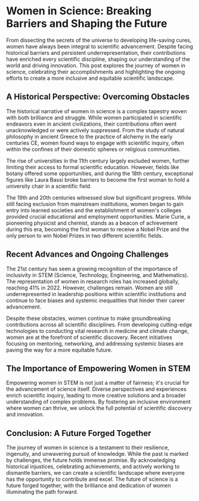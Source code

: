 # Women in Science: Breaking Barriers and Shaping the Future

From dissecting the secrets of the universe to developing life-saving cures, women have always been integral to scientific advancement.  Despite facing historical barriers and persistent underrepresentation, their contributions have enriched every scientific discipline, shaping our understanding of the world and driving innovation. This post explores the journey of women in science, celebrating their accomplishments and highlighting the ongoing efforts to create a more inclusive and equitable scientific landscape.

## A Historical Perspective: Overcoming Obstacles

The historical narrative of women in science is a complex tapestry woven with both brilliance and struggle.  While women participated in scientific endeavors even in ancient civilizations, their contributions often went unacknowledged or were actively suppressed.  From the study of natural philosophy in ancient Greece to the practice of alchemy in the early centuries CE, women found ways to engage with scientific inquiry, often within the confines of their domestic spheres or religious communities.

The rise of universities in the 11th century largely excluded women, further limiting their access to formal scientific education.  However, fields like botany offered some opportunities, and during the 18th century, exceptional figures like Laura Bassi broke barriers to become the first woman to hold a university chair in a scientific field.

The 19th and 20th centuries witnessed slow but significant progress.  While still facing exclusion from mainstream institutions, women began to gain entry into learned societies and the establishment of women's colleges provided crucial educational and employment opportunities.  Marie Curie, a pioneering physicist and chemist, stands as a beacon of achievement during this era, becoming the first woman to receive a Nobel Prize and the only person to win Nobel Prizes in two different scientific fields.

##  Recent Advances and Ongoing Challenges

The 21st century has seen a growing recognition of the importance of inclusivity in STEM (Science, Technology, Engineering, and Mathematics).  The representation of women in research roles has increased globally, reaching 41% in 2022.  However, challenges remain.  Women are still underrepresented in leadership positions within scientific institutions and continue to face biases and systemic inequalities that hinder their career advancement.

Despite these obstacles, women continue to make groundbreaking contributions across all scientific disciplines.  From developing cutting-edge technologies to conducting vital research in medicine and climate change, women are at the forefront of scientific discovery.  Recent initiatives focusing on mentoring, networking, and addressing systemic biases are paving the way for a more equitable future.

## The Importance of Empowering Women in STEM

Empowering women in STEM is not just a matter of fairness; it's crucial for the advancement of science itself.  Diverse perspectives and experiences enrich scientific inquiry, leading to more creative solutions and a broader understanding of complex problems.  By fostering an inclusive environment where women can thrive, we unlock the full potential of scientific discovery and innovation.

## Conclusion: A Future Forged Together

The journey of women in science is a testament to their resilience, ingenuity, and unwavering pursuit of knowledge.  While the past is marked by challenges, the future holds immense promise.  By acknowledging historical injustices, celebrating achievements, and actively working to dismantle barriers, we can create a scientific landscape where everyone has the opportunity to contribute and excel.  The future of science is a future forged together, with the brilliance and dedication of women illuminating the path forward.